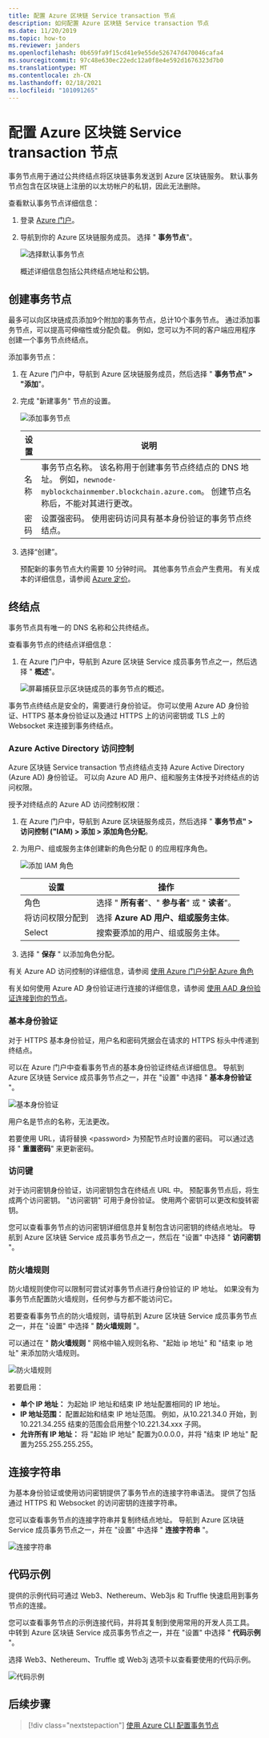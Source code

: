 ```yaml
---
title: 配置 Azure 区块链 Service transaction 节点
description: 如何配置 Azure 区块链 Service transaction 节点
ms.date: 11/20/2019
ms.topic: how-to
ms.reviewer: janders
ms.openlocfilehash: 0b659fa9f15cd41e9e55de526747d470046cafa4
ms.sourcegitcommit: 97c48e630ec22edc12a0f8e4e592d1676323d7b0
ms.translationtype: MT
ms.contentlocale: zh-CN
ms.lasthandoff: 02/18/2021
ms.locfileid: "101091265"
---
```

# <a name="configure-azure-blockchain-service-transaction-nodes"></a>配置 Azure 区块链 Service transaction 节点

事务节点用于通过公共终结点将区块链事务发送到 Azure 区块链服务。 默认事务节点包含在区块链上注册的以太坊帐户的私钥，因此无法删除。

查看默认事务节点详细信息：

1. 登录 [Azure 门户](https://portal.azure.com)。
1. 导航到你的 Azure 区块链服务成员。 选择 " **事务节点**"。

    ![选择默认事务节点](./media/configure-transaction-nodes/nodes.png)

    概述详细信息包括公共终结点地址和公钥。

## <a name="create-transaction-node"></a>创建事务节点

最多可以向区块链成员添加9个附加的事务节点，总计10个事务节点。 通过添加事务节点，可以提高可伸缩性或分配负载。 例如，您可以为不同的客户端应用程序创建一个事务节点终结点。

添加事务节点：

1. 在 Azure 门户中，导航到 Azure 区块链服务成员，然后选择 " **事务节点" > "添加**"。
1. 完成 "新建事务" 节点的设置。

    ![添加事务节点](./media/configure-transaction-nodes/add-node.png)

    | 设置 | 说明 |
    |---------|-------------|
    | 名称 | 事务节点名称。 该名称用于创建事务节点终结点的 DNS 地址。 例如，`newnode-myblockchainmember.blockchain.azure.com`。 创建节点名称后，不能对其进行更改。 |
    | 密码 | 设置强密码。 使用密码访问具有基本身份验证的事务节点终结点。

1. 选择“创建”。

    预配新的事务节点大约需要 10 分钟时间。 其他事务节点会产生费用。 有关成本的详细信息，请参阅 [Azure 定价](https://aka.ms/ABSPricing)。

## <a name="endpoints"></a>终结点

事务节点具有唯一的 DNS 名称和公共终结点。

查看事务节点的终结点详细信息：

1. 在 Azure 门户中，导航到 Azure 区块链 Service 成员事务节点之一，然后选择 " **概述**"。

    ![屏幕捕获显示区块链成员的事务节点的概述。](./media/configure-transaction-nodes/endpoints.png)

事务节点终结点是安全的，需要进行身份验证。 你可以使用 Azure AD 身份验证、HTTPS 基本身份验证以及通过 HTTPS 上的访问密钥或 TLS 上的 Websocket 来连接到事务终结点。

### <a name="azure-active-directory-access-control"></a>Azure Active Directory 访问控制

Azure 区块链 Service transaction 节点终结点支持 Azure Active Directory (Azure AD) 身份验证。 可以向 Azure AD 用户、组和服务主体授予对终结点的访问权限。

授予对终结点的 Azure AD 访问控制权限：

1. 在 Azure 门户中，导航到 Azure 区块链服务成员，然后选择 " **事务节点" > 访问控制 ("IAM) > 添加 > 添加角色分配**。
1. 为用户、组或服务主体创建新的角色分配 () 的应用程序角色。

    ![添加 IAM 角色](./media/configure-transaction-nodes/add-role.png)

    | 设置 | 操作 |
    |---------|-------------|
    | 角色 | 选择 " **所有者**"、" **参与者**" 或 " **读者**"。
    | 将访问权限分配到 | 选择 **Azure AD 用户、组或服务主体**。
    | Select | 搜索要添加的用户、组或服务主体。

1. 选择 " **保存** " 以添加角色分配。

有关 Azure AD 访问控制的详细信息，请参阅 [使用 Azure 门户分配 Azure 角色](../../role-based-access-control/role-assignments-portal.md)

有关如何使用 Azure AD 身份验证进行连接的详细信息，请参阅 [使用 AAD 身份验证连接到你的节点](configure-aad.md)。

### <a name="basic-authentication"></a>基本身份验证

对于 HTTPS 基本身份验证，用户名和密码凭据会在请求的 HTTPS 标头中传递到终结点。

可以在 Azure 门户中查看事务节点的基本身份验证终结点详细信息。 导航到 Azure 区块链 Service 成员事务节点之一，并在 "设置" 中选择 " **基本身份验证** "。

![基本身份验证](./media/configure-transaction-nodes/basic.png)

用户名是节点的名称，无法更改。

若要使用 URL，请将替换 \<password\> 为预配节点时设置的密码。 可以通过选择 " **重置密码**" 来更新密码。

### <a name="access-keys"></a>访问键

对于访问密钥身份验证，访问密钥包含在终结点 URL 中。 预配事务节点后，将生成两个访问密钥。 "访问密钥" 可用于身份验证。 使用两个密钥可以更改和旋转密钥。

您可以查看事务节点的访问密钥详细信息并复制包含访问密钥的终结点地址。 导航到 Azure 区块链 Service 成员事务节点之一，然后在 "设置" 中选择 " **访问密钥** "。

### <a name="firewall-rules"></a>防火墙规则

防火墙规则使你可以限制可尝试对事务节点进行身份验证的 IP 地址。  如果没有为事务节点配置防火墙规则，任何参与方都不能访问它。  

若要查看事务节点的防火墙规则，请导航到 Azure 区块链 Service 成员事务节点之一，并在 "设置" 中选择 " **防火墙规则** "。

可以通过在 " **防火墙规则** " 网格中输入规则名称、"起始 ip 地址" 和 "结束 ip 地址" 来添加防火墙规则。

![防火墙规则](./media/configure-transaction-nodes/firewall-rules.png)

若要启用：

* **单个 IP 地址：** 为起始 IP 地址和结束 IP 地址配置相同的 IP 地址。
* **IP 地址范围：** 配置起始和结束 IP 地址范围。 例如，从10.221.34.0 开始，到10.221.34.255 结束的范围会启用整个10.221.34.xxx 子网。
* **允许所有 IP 地址：** 将 "起始 IP 地址" 配置为0.0.0.0，并将 "结束 IP 地址" 配置为255.255.255.255。

## <a name="connection-strings"></a>连接字符串

为基本身份验证或使用访问密钥提供了事务节点的连接字符串语法。 提供了包括通过 HTTPS 和 Websocket 的访问密钥的连接字符串。

您可以查看事务节点的连接字符串并复制终结点地址。 导航到 Azure 区块链 Service 成员事务节点之一，并在 "设置" 中选择 " **连接字符串** "。

![连接字符串](./media/configure-transaction-nodes/connection-strings.png)

## <a name="sample-code"></a>代码示例

提供的示例代码可通过 Web3、Nethereum、Web3js 和 Truffle 快速启用到事务节点的连接。

您可以查看事务节点的示例连接代码，并将其复制到使用常用的开发人员工具。 中转到 Azure 区块链 Service 成员事务节点之一，并在 "设置" 中选择 " **代码示例** "。

选择 Web3、Nethereum、Truffle 或 Web3j 选项卡以查看要使用的代码示例。

![代码示例](./media/configure-transaction-nodes/sample-code.png)

## <a name="next-steps"></a>后续步骤

> [!div class="nextstepaction"]
> [使用 Azure CLI 配置事务节点](manage-cli.md)
